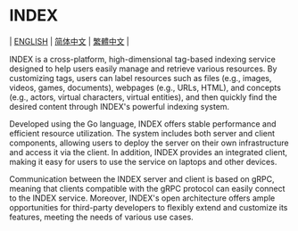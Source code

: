 # INDEX

| [ENGLISH](#) | [简体中文](./README.CN.md) | [繁體中文](./README.CN-TW.md) |

INDEX is a cross-platform, high-dimensional tag-based indexing service designed to help users easily manage and retrieve various resources. By customizing tags, users can label resources such as files (e.g., images, videos, games, documents), webpages (e.g., URLs, HTML), and concepts (e.g., actors, virtual characters, virtual entities), and then quickly find the desired content through INDEX's powerful indexing system.

Developed using the Go language, INDEX offers stable performance and efficient resource utilization. The system includes both server and client components, allowing users to deploy the server on their own infrastructure and access it via the client. In addition, INDEX provides an integrated client, making it easy for users to use the service on laptops and other devices.

Communication between the INDEX server and client is based on gRPC, meaning that clients compatible with the gRPC protocol can easily connect to the INDEX service. Moreover, INDEX's open architecture offers ample opportunities for third-party developers to flexibly extend and customize its features, meeting the needs of various use cases.
